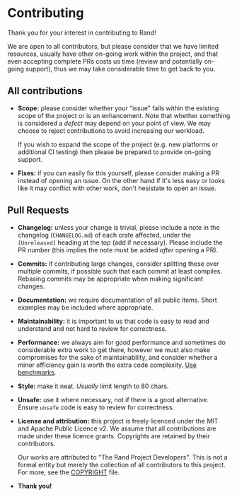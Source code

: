 # Contributing

Thank you for your interest in contributing to Rand!

We are open to all contributors, but please consider that we have limited
resources, usually have other on-going work within the project, and that even
accepting complete PRs costs us time (review and potentially on-going support),
thus we may take considerable time to get back to you.

## All contributions

-   **Scope:** please consider whether your "issue" falls within the existing
    scope of the project or is an enhancement. Note that whether something is
    considered a *defect* may depend on your point of view. We may choose to
    reject contributions to avoid increasing our workload.
    
    If you wish to expand the scope of the project (e.g. new platforms or
    additional CI testing) then please be prepared to provide on-going
    support.
-   **Fixes:** if you can easily fix this yourself, please consider making a PR
    instead of opening an issue. On the other hand if it's less easy or looks
    like it may conflict with other work, don't hesistate to open an issue.

## Pull Requests

-   **Changelog:** unless your change is trivial, please include a note in the
    changelog (`CHANGELOG.md`) of each crate affected, under the `[Unreleased]`
    heading at the top (add if necessary). Please include the PR number (this
    implies the note must be added *after* opening a PR).
-   **Commits:** if contributing large changes, consider splitting these over
    multiple commits, if possible such that each commit at least compiles.
    Rebasing commits may be appropriate when making significant changes.
-   **Documentation:** we require documentation of all public items. Short
    examples may be included where appropriate.
-   **Maintainability:** it is important to us that code is easy to read and
    understand and not hard to review for correctness.
-   **Performance:** we always aim for good performance and sometimes do
    considerable extra work to get there, however we must also make compromises
    for the sake of maintainability, and consider whether a minor efficiency
    gain is worth the extra code complexity. [Use benchmarks](contrib-bench.md).
-   **Style:** make it neat. *Usually* limit length to 80 chars.
-   **Unsafe:** use it where necessary, not if there is a good alternative.
    Ensure `unsafe` code is easy to review for correctness.
-   **License and attribution:** this project is freely licenced under the MIT
    and Apache Public Licence v2. We assume that all contributions are made
    under these licence grants. Copyrights are retained by their contributors.
    
    Our works are attributed to "The Rand Project Developers". This is not a
    formal entity but merely the collection of all contributors to this project.
    For more, see the [COPYRIGHT](COPYRIGHT) file.
-   **Thank you!**
